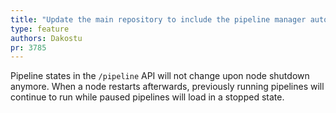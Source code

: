 ```yaml
---
title: "Update the main repository to include the pipeline manager autostart changes"
type: feature
authors: Dakostu
pr: 3785
---
```


Pipeline states in the `/pipeline` API will not change upon node shutdown
anymore. When a node restarts afterwards, previously running pipelines will
continue to run while paused pipelines will load in a stopped state.
